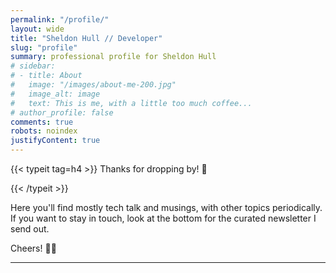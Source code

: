 ```yaml
---
permalink: "/profile/"
layout: wide
title: "Sheldon Hull // Developer"
slug: "profile"
summary: professional profile for Sheldon Hull
# sidebar:
# - title: About
#   image: "/images/about-me-200.jpg"
#   image_alt: image
#   text: This is me, with a little too much coffee...
# author_profile: false
comments: true
robots: noindex
justifyContent: true
---
```


{{< typeit tag=h4 >}}
Thanks for dropping by! 👋

{{< /typeit >}}

Here you'll find mostly tech talk and musings, with other topics periodically.
If you want to stay in touch, look at the bottom for the curated newsletter I send out.

Cheers! 🙏🏻

<hr>
